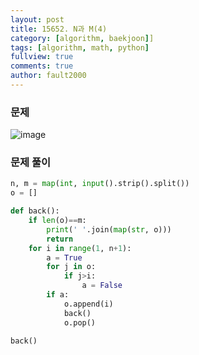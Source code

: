 ```yaml
---
layout: post
title: 15652. N과 M(4)
category: [algorithm, baekjoon]]
tags: [algorithm, math, python]
fullview: true
comments: true
author: fault2000
---
```

### 문제

![image](https://user-images.githubusercontent.com/73513005/153750652-c9d5e0e6-7506-49de-965a-90005f95788d.png)

### 문제 풀이

```python
n, m = map(int, input().strip().split())
o = []

def back():
    if len(o)==m:
        print(' '.join(map(str, o)))
        return
    for i in range(1, n+1):
        a = True
        for j in o:
            if j>i:
                a = False
        if a:
            o.append(i)
            back()
            o.pop()

back()
```
